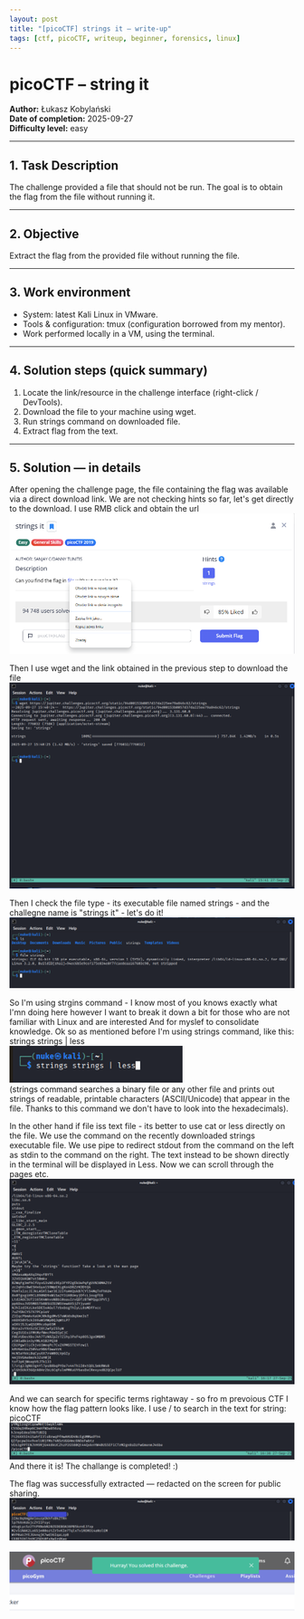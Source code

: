 ```yaml
---
layout: post
title: "[picoCTF] strings it – write-up"
tags: [ctf, picoCTF, writeup, beginner, forensics, linux]
---
```


# picoCTF – string it  
**Author:** Łukasz Kobylański  
**Date of completion:** 2025-09-27  
**Difficulty level:** easy

---

## 1. Task Description
The challenge provided a file that should not be run. The goal is to obtain the flag from the file without running it.

---

## 2. Objective
Extract the flag from the provided file without running the file.

---

## 3. Work environment
- System: latest Kali Linux in VMware.
- Tools & configuration: tmux (configuration borrowed from my mentor).
- Work performed locally in a VM, using the terminal.

---

## 4. Solution steps (quick summary)
1. Locate the link/resource in the challenge interface (right-click / DevTools).
2. Download the file to your machine using wget.
3. Run strings command on downloaded file.
4. Extract flag from the text.

---

## 5. Solution — in details
After opening the challenge page, the file containing the flag was available via a direct download link. We are not checking hints so far, let's get directly to the download.
I use RMB click and obtain the url
![Screenshot – hint / link](/assets/img/ctf-2025-strings-it/get-url.png)  

Then I use wget and the link obtained in the previous step to download the file
![Screenshot – hint / link](/assets/img/ctf-2025-strings-it/download-file.png)  

Then I check the file type - its executable file named strings - and the challegne name is "strings it" - let's do it!
![Screenshot – hint / link](/assets/img/ctf-2025-strings-it/file-strings.png)  

So I'm using strgins command - I know most of you knows exactly what I'mn doing here however I want to break it down a bit for those who are not familiar with Linux and are interested
And for myslef to consolidate knowledge. Ok so as mentioned before I'm using strings command, like this: strings strings | less  
![Screenshot – hint / link](/assets/img/ctf-2025-strings-it/ls-strings-less.png)  
(strings command searches a binary file or any other file and prints out strings of readable, printable characters (ASCII/Unicode) that appear in the file. Thanks to this command we don't have to look into the hexadecimals).

In the other hand if file iss text file - its better to use cat or less directly on the file.
We use the command on the recently downloaded strings executable file. We use pipe to redirect stdout from the command on the left as stdin to the command on the right. 
The text instead to be shown directly in the terminal will be displayed in Less. Now we can scroll through the pages etc.
![Screenshot – hint / link](/assets/img/ctf-2025-strings-it/less_dislpayed.png)  

And we can search for specific terms rightaway - so fro m prevoious CTF I know how the flag pattern looks like. I use / to search in the text for string: picoCTF
![Screenshot – hint / link](/assets/img/ctf-2025-strings-it/search-the-text.png)  
And there it is! The challange is completed! :) 

The flag was successfully extracted — redacted on the screen for public sharing.
![Screenshot – hint / link](/assets/img/ctf-2025-strings-it/theFlag.png)  

![Screenshot – hint / link](/assets/img/ctf-2025-strings-it/win.png)  



